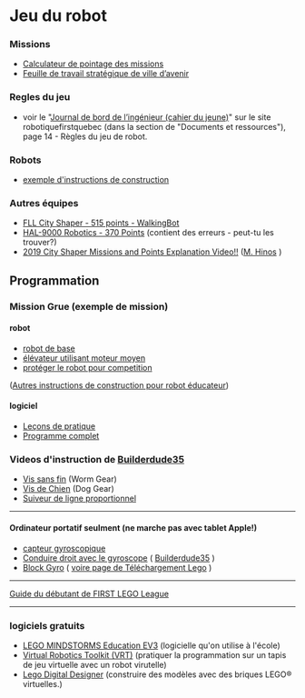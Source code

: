 # Jeu du robot

### Missions

* [Calculateur de pointage des missions](http://komurobo.com/projets/fll/ville-avenir/)
* [Feuille de travail stratégique de ville d’avenir](CityShaperStrategySheet.pdf)

### Regles du jeu
* voir le "[Journal de bord de l’ingénieur (cahier du jeune)](https://robotiquefirstquebec.org/fll/defi-documentation/)" sur le site robotiquefirstquebec (dans la section de "Documents et ressources"), page 14 - Règles du jeu de robot.

### Robots
* [exemple d'instructions de construction](http://flltutorials.com/RobotGame.html)


### Autres équipes

* [FLL City Shaper - 515 points - WalkingBot](https://www.youtube.com/watch?v=LAsDQfTq8HU)
* [HAL-9000 Robotics - 370 Points](https://www.youtube.com/watch?v=zhxjdhFBTmo) (contient des erreurs - peut-tu les trouver?)
* [2019 City Shaper Missions and Points Explanation Video!!](https://www.youtube.com/watch?v=JL-0YojPWmM) ([M. Hinos](https://www.youtube.com/channel/UCvuw_UluXNRPKhqK5GU8SrQ) )

## Programmation

### Mission Grue (exemple de mission)
#### robot
* [robot de  base](https://le-www-live-s.legocdn.com/sc/media/lessons/mindstorms-ev3/building-instructions/ev3-rem-driving-base-79bebfc16bd491186ea9c9069842155e.pdf)
* [élévateur utilisant moteur moyen](https://le-www-live-s.legocdn.com/sc/media/lessons/mindstorms-ev3/building-instructions/ev3-medium-motor-driving-base-e66e2fc0d917485ef1aa023e8358e7a7.pdf)
* [protéger le robot pour competition](http://firstinspiresst01.blob.core.windows.net/fll/2020/crane-mission-ev3-soluton.pdf)

([Autres instructions de construction pour robot éducateur](https://education.lego.com/en-us/support/mindstorms-ev3/building-instructions#program-core))

#### logiciel
* [Leçons de pratique](https://robotiquefirstquebec.org/wp-content/uploads/VilleAvenirLecons.pdf)
* [Programme complet](http://firstinspiresst01.blob.core.windows.net/fll/2020/fll2019-ev3-sol.ev3)

### Videos d'instruction de [Builderdude35](https://www.youtube.com/channel/UCuXq-jiU0ANeBcF_Tvq1D7g)
* [Vis sans fin](https://www.youtube.com/watch?v=TQ9hQ_ZXwmM) (Worm Gear)
* [Vis de Chien](https://www.youtube.com/watch?v=NZbt3tnySyI) (Dog Gear)
* [Suiveur de ligne proportionnel](https://www.youtube.com/watch?v=uPFfevfpMxs)

<hr>

#### Ordinateur portatif seulment (ne marche pas avec tablet Apple!)
* [capteur gyroscopique](https://le-www-live-s.legocdn.com/sc/media/lessons/mindstorms-ev3/building-instructions/ev3-gyro-sensor-driving-base-a521f8ebe355c281c006418395309e15.pdf)
* [Conduire droit avec le gyroscope](https://www.youtube.com/watch?v=qPE4YNsTad4) ( [Builderdude35](https://www.youtube.com/channel/UCuXq-jiU0ANeBcF_Tvq1D7g) )
* [Block Gyro](https://www.lego.com/cdn/cs/set/assets/blt8da4f23ee86f8986/Gyro.ev3b) ( [voire page de Téléchargement Lego](https://www.lego.com/en-us/themes/mindstorms/downloads) )

<hr>

[Guide du débutant de FIRST LEGO League](http://flltutorials.com/translations/en-us/Worksheets/BeginnersGuide.pdf)

<hr>

### logiciels gratuits
* [LEGO MINDSTORMS Education EV3](https://education.lego.com/en-us/downloads/mindstorms-ev3/software) (logicielle qu'on utilise à l'école)
* [Virtual Robotics Toolkit (VRT)](https://www.firstroboticscanada.org/cancode/vrt/) (pratiquer la programmation sur un tapis de jeu virtuelle avec un robot virutelle)
* [Lego Digital Designer](https://www.lego.com/en-us/ldd) (construire des modèles avec des briques LEGO® virtuelles.)
